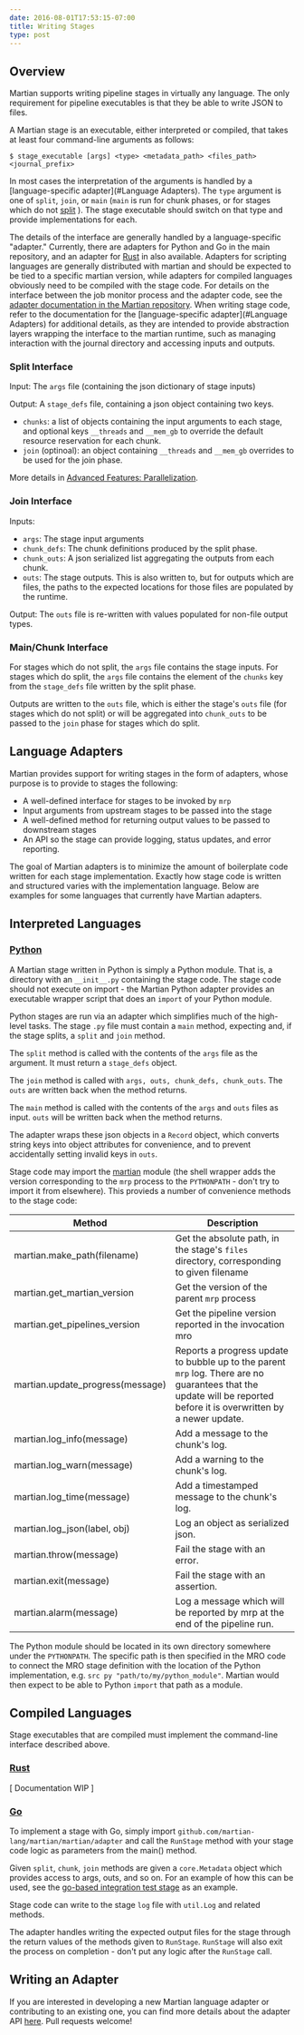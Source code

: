 ```yaml
---
date: 2016-08-01T17:53:15-07:00
title: Writing Stages
type: post
---
```


## Overview

Martian supports writing pipeline stages in virtually any language. The only
requirement for pipeline executables is that they be able to write JSON to
files.

A Martian stage is an executable, either interpreted or compiled, that takes
at least four command-line arguments as follows:

~~~~
$ stage_executable [args] <type> <metadata_path> <files_path> <journal_prefix>
~~~~

In most cases the interpretation of the arguments is handled by a
[language-specific adapter](#Language Adapters).
The `type` argument is one of `split`, `join`, or `main` (`main` is run for
chunk phases, or for stages which do not
[split](../advanced-features/#parallelization) ). The stage executable should
switch on that type and provide implementations for each.

The details of the interface are generally handled by a language-specific
"adapter."  Currently, there are adapters for Python and Go in the main
repository, and an adapter for [Rust]() in also available.  Adapters for
scripting languages are generally distributed with martian and should be
expected to be tied to a specific martian version, while adapters for
compiled languages obviously need to be compiled with the stage code.
For details on the interface between the job monitor process and the
adapter code, see the
[adapter documentation in the Martian repository](https://github.com/martian-lang/martian/blob/master/adapters/README.md).
When writing stage code, refer to the documentation for the
[language-specific adapter](#Language Adapters) for additional details,
as they are intended to provide abstraction layers wrapping the interface
to the martian runtime, such as managing interaction with the journal
directory and accessing inputs and outputs.

### Split Interface
Input: The `args` file (containing the json dictionary of stage inputs)

Output: A `stage_defs` file, containing a json object containing two keys.
- `chunks`: a list of objects containing the input arguments to each stage,
and optional keys `__threads` and `__mem_gb` to override the default resource
reservation for each chunk.
- `join` (optinoal): an object containing `__threads` and `__mem_gb` overrides
to be used for the join phase.

More details in [Advanced Features: Parallelization](../advanced-features/#parallelization).

### Join Interface
Inputs:
- `args`: The stage input arguments
- `chunk_defs`: The chunk definitions produced by the split phase.
- `chunk_outs`: A json serialized list aggregating the outputs from each chunk.
- `outs`: The stage outputs.  This is also written to, but for outputs which
are files, the paths to the expected locations for those files are populated
by the runtime.

Output: The `outs` file is re-written with values populated for non-file
output types.

### Main/Chunk Interface
For stages which do not split, the `args` file contains the stage inputs.
For stages which do split, the `args` file contains the element of the
`chunks` key from the `stage_defs` file written by the split phase.

Outputs are written to the `outs` file, which is either the stage's `outs`
file (for stages which do not split) or will be aggregated into
`chunk_outs` to be passed to the `join` phase for stages which do split.

## Language Adapters

Martian provides support for writing stages in the form of adapters, whose
purpose is to provide to stages the following:

- A well-defined interface for stages to be invoked by `mrp`
- Input arguments from upstream stages to be passed into the stage
- A well-defined method for returning output values to be passed to downstream stages
- An API so the stage can provide logging, status updates, and error reporting.

The goal of Martian adapters is to minimize the amount of boilerplate code written for each stage implementation. Exactly how stage code is written and structured varies with the implementation language. Below are examples for some languages that currently have Martian adapters.

## Interpreted Languages

### [Python](https://github.com/martian-lang/martian/blob/master/adapters/python/martian.py)
A Martian stage written in Python is simply a Python module. That is, a
directory with an `__init__.py` containing the stage code.  The stage code
should not execute on import - the Martian Python adapter provides an
executable wrapper script that does an `import` of your Python module.

Python stages are run via an adapter which simplifies much of the high-level
tasks.  The stage `.py` file must contain a `main` method, expecting  and, if
the stage splits, a `split` and `join` method.

The `split` method is called with the contents of the `args` file as the
argument.  It must return a `stage_defs` object.

The `join` method is called with `args, outs, chunk_defs, chunk_outs`.
The `outs` are written back when the method returns.

The `main` method is called with the contents of the `args` and `outs` files
as input.  `outs` will be written back when the method returns.

The adapter wraps these json objects in a `Record` object, which
converts string keys into object attributes for convenience, and to prevent
accidentally setting invalid keys in `outs`.

Stage code may import the
[martian](https://github.com/martian-lang/martian/blob/master/adapters/python/martian.py)
module (the shell wrapper adds the version corresponding to the `mrp` process
to the `PYTHONPATH` - don't try to import it from elsewhere).  This provieds
a number of convenience methods to the stage code:

|Method|Description|
|---|---|
|martian.make_path(filename)|Get the absolute path, in the stage's `files` directory, corresponding to given filename|
|martian.get_martian_version|Get the version of the parent `mrp` process|
|martian.get_pipelines_version|Get the pipeline version reported in the invocation mro|
|martian.update_progress(message)|Reports a progress update to bubble up to the parent `mrp` log.  There are no guarantees that the update will be reported before it is overwritten by a newer update.|
|martian.log_info(message)|Add a message to the chunk's log.|
|martian.log_warn(message)|Add a warning to the chunk's log.|
|martian.log_time(message)|Add a timestamped message to the chunk's log.|
|martian.log_json(label, obj)|Log an object as serialized json.|
|martian.throw(message)|Fail the stage with an error.|
|martian.exit(message)|Fail the stage with an assertion.|
|martian.alarm(message)|Log a message which will be reported by mrp at the end of the pipeline run.|

The Python module should be located in its own directory somewhere under the
`PYTHONPATH`.  The specific path is then specified in the MRO code to connect
the MRO stage definition with the location of the Python implementation, e.g.
`src py "path/to/my/python_module"`. Martian would then expect to be able to
Python `import` that path as a module.

## Compiled Languages

Stage executables that are compiled must implement the command-line interface described above.

### [Rust](https://github.com/martian-lang/martian-rust)
[ Documentation WIP ]

### [Go](https://github.com/martian-lang/martian/blob/master/src/martian/adapter/adapter.go)
To implement a stage with Go, simply import
`github.com/martian-lang/martian/martian/adapter` and call the `RunStage`
method with your stage code logic as parameters from the main() method.

Given `split`, `chunk`, `join` methods are given a `core.Metadata` object
which provides access to args, outs, and so on.  For an example of how this
can be used, see the
[go-based integration test stage](https://github.com/10XDev/martian-public/blob/master/test/split_test_go/stages/sum_squares/sum_squares.go)
as an example.

Stage code can write to the stage `log` file with `util.Log` and related
methods.

The adapter handles writing the expected output files for the stage through
the return values of the methods given to `RunStage`.  `RunStage` will also
exit the process on completion - don't put any logic after the `RunStage` call.

## Writing an Adapter

If you are interested in developing a new Martian language adapter or
contributing to an existing one, you can find more details about the adapter
API [here](https://github.com/martian-lang/martian/tree/master/adapters).
Pull requests welcome!
